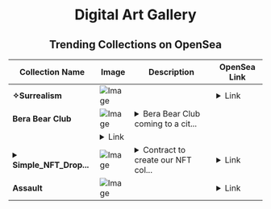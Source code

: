 <div align="center">

# Digital Art Gallery

## Trending Collections on OpenSea

| Collection Name                       | Image                                                                                     | Description                       | OpenSea Link                                                                                          |
|---------------------------------------|-------------------------------------------------------------------------------------------|-----------------------------------|--------------------------------------------------------------------------------------------------------|
| **✧Surrealism** | ![Image](https://i.seadn.io/s/raw/files/8232e4cd9b9f44a4d1db866f424a3ede.png?w=500&auto=format?w=200&auto=format) |  | <details><summary>Link</summary>[✧Surrealism](https://opensea.io/collection/surrealism-68)</details> |
| **Bera Bear Club** | ![Image](https://i.seadn.io/s/raw/files/181f2a96844c27704c45a92be4ad20d4.webp?w=500&auto=format?w=200&auto=format) | <details><summary>Bera Bear Club coming to a cit...</summary>Bera Bear Club coming to a city near you!
</details> | <details><summary>Link</summary>[Bera Bear Club](https://opensea.io/collection/bera-bear-club)</details> |
| **<details><summary>Simple_NFT_Drop...</summary>Simple_NFT_Drop_contract</details>** | ![Image](https://i.seadn.io/s/raw/files/3298999d587dbbef44c3c504b4e2b422.jpg?w=500&auto=format?w=200&auto=format) | <details><summary>Contract to create our NFT col...</summary>Contract to create our NFT collection</details> | <details><summary>Link</summary>[Simple_NFT_Drop_contract](https://opensea.io/collection/simple-nft-drop-contract)</details> |
| **Assault** | ![Image](https://i.seadn.io/s/raw/files/52ee3f572b504b60e036bdcb7053f678.jpg?w=500&auto=format?w=200&auto=format) |  | <details><summary>Link</summary>[Assault](https://opensea.io/collection/assault-13)</details> |

</div>